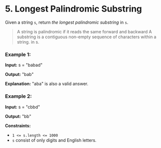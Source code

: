 # 5. Longest Palindromic Substring

Given a string `s`, return *the longest palindromic substring* in `s`.
> A string is palindromic if it reads the same forward and backward
> A substring is a contiguous non-empty sequence of characters within a string.
in s.

### Example 1:
**Input:** s = "babad"

**Output:** "bab"

**Explanation:** "aba" is also a valid answer.

### Example 2:
**Input:** s = "cbbd"

**Output:** "bb"

**Constraints:**

-   `1 <= s.length <= 1000`
-   `s` consist of only digits and English letters.